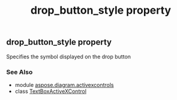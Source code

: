 ﻿---
title: drop_button_style property
second_title: Aspose.Diagram for Python via .NET API References
description: 
type: docs
weight: 70
url: /python-net/aspose.diagram.activexcontrols/textboxactivexcontrol/drop_button_style/
is_root: false
---

## drop_button_style property


Specifies the symbol displayed on the drop button

### See Also
* module [aspose.diagram.activexcontrols](../../)
* class [TextBoxActiveXControl](/diagram/python-net/aspose.diagram.activexcontrols/textboxactivexcontrol)
